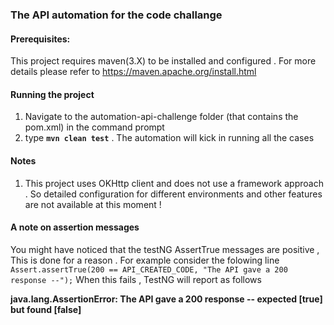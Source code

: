 ### The API automation for the code challange 

#### Prerequisites:

This project requires maven(3.X) to be installed and configured . For more details please refer to https://maven.apache.org/install.html

#### Running the project
1. Navigate to the automation-api-challenge folder (that contains the pom.xml) in the command prompt
2. type __`mvn clean test`__  . The automation will kick in running all the cases

#### Notes 
1. This project uses OKHttp client and does not use a framework approach . So detailed configuration for different environments and other features are not available at this moment !

#### A note on assertion messages 
You might have noticed that the testNG AssertTrue messages are positive , This is done for a reason . For example consider the folowing line 
`Assert.assertTrue(200 == API_CREATED_CODE, "The API gave a 200 response --");`
When this fails , TestNG will report as follows 

__java.lang.AssertionError: The API gave a 200 response -- expected [true] but found [false]__
